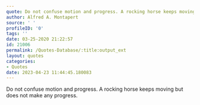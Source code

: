 ```yaml
---
quote: Do not confuse motion and progress. A rocking horse keeps moving but does not make any progress.
author: Alfred A. Montapert
source: ' '
profileID: '0'
tags: ''
date: 03-25-2020 21:22:57
id: 21006
permalink: /Quotes-Database/:title:output_ext
layout: quotes
categories:
- Quotes
date: 2023-04-23 11:44:45.180083
---
```

Do not confuse motion and progress. A rocking horse keeps moving but does not make any progress.